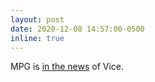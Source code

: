 ```yaml
---
layout: post
date: 2020-12-08 14:57:00-0500
inline: true
---
```


MPG is [in the news](https://www.vice.com/en/article/3anamk/ai-generated-pizzas-do-not-exist) of Vice.

